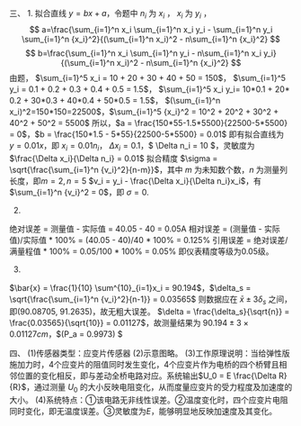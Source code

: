 三、
1.
拟合直线 $y=bx+a$，令题中 $n_i$ 为  $x_i$ ， $x_i$ 为  $y_i$ ，
$$ a=\frac{\sum_{i=1}^n x_i \sum_{i=1}^n x_i y_i - \sum_{i=1}^n y_i \sum_{i=1}^n {x_i}^2}{(\sum_{i=1}^n x_i)^2 - n\sum_{i=1}^n {x_i}^2} $$
$$ b=\frac{\sum_{i=1}^n x_i \sum_{i=1}^n y_i - n\sum_{i=1}^n x_i y_i}{(\sum_{i=1}^n x_i)^2 - n\sum_{i=1}^n {x_i}^2} $$
由题，
$\sum_{i=1}^5 x_i = 10 + 20 + 30 + 40 + 50 = 150$，
$\sum_{i=1}^5 y_i = 0.1 + 0.2 + 0.3 + 0.4 + 0.5 = 1.5$，
$\sum_{i=1}^5 x_i y_i= 10*0.1 + 20* 0.2 + 30*0.3 + 40*0.4 + 50*0.5 = 1.5$，
$(\sum_{i=1}^n x_i)^2=150*150=22500$，$\sum_{i=1}^5 {x_i}^2 = 10^2 + 20^2 + 30^2 + 40^2 + 50^2 = 5500$
所以，$a = \frac{150*55-1.5*5500}{22500-5*5500} = 0$，$b = \frac{150*1.5 - 5*55}{22500-5*5500} = 0.01$
即有拟合直线为 $y = 0.01x$，即 $x_i = 0.01 n_i$，
$\Delta x_i = 0.1$，$ \Delta n_i = 10 $，灵敏度为 $\frac{\Delta x_i}{\Delta n_i} = 0.01$
拟合精度 $\sigma = \sqrt{\frac{\sum_{i=1}^n {v_i}^2}{n-m}}$，其中 $m$ 为未知数个数，$n$ 为测量列长度，即$m = 2, n = 5$
$v_i  = y_i - \frac{\Delta x_i}{\Delta n_i}x_i$，有$\sum_{i=1}^n {v_i}^2 = 0$，即 $\sigma = 0$.

2.
绝对误差 = 测量值 - 实际值 = 40.05 - 40 = 0.05A
相对误差 = (测量值 - 实际值)/实际值 * 100% = (40.05 - 40)/40 * 100% = 0.125%
引用误差 = 绝对误差/满量程值 * 100% = 0.05/100 * 100% = 0.05%
即仪表精度等级为0.05级。

3.
$\bar{x} = \frac{1}{10} \sum^{10}_{i=1}x_i = 90.194$，$\delta_s = \sqrt{\frac{\sum_{i=1}^n {v_i}^2}{n-1}} = 0.03565$
则数据应在 $\bar{x} \pm 3\delta_s$ 之间，即(90.08705, 91.2635)，故无粗大误差。
$\delta = \frac{\delta_s}{\sqrt{n}} = \frac{0.03565}{\sqrt{10}} = 0.01127$，故测量结果为 $90.194 \pm 3\times0.01127 cm$，$(P_a = 0.9973) $

四、
(1)传感器类型：应变片传感器
(2)示意图略。
(3)工作原理说明：当给弹性版施加力时，4个应变片的阻值同时发生变化，4个应变片作为电桥的四个桥臂且相邻位置的变化相反，即与差动全桥电路对应。系统输出$U_0 = E \frac{\Delta R}{R}$，通过测量 $U_0$ 的大小反映电阻变化，从而度量应变片的受力程度及加速度的大小。
(4)系统特点：①该电路无非线性误差。②温度变化时，四个应变片电阻同时变化，即无温度误差。③灵敏度为$E$，能够明显地反映加速度及其变化。